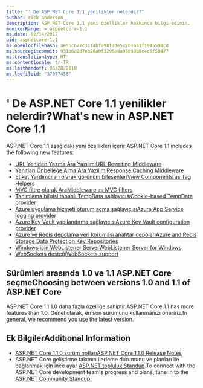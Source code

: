 ```yaml
---
title: "' De ASP.NET Core 1.1 yenilikler nelerdir?"
author: rick-anderson
description: ASP.NET Core 1.1 yeni özellikler hakkında bilgi edinin.
monikerRange: = aspnetcore-1.1
ms.date: 02/14/2017
uid: aspnetcore-1.1
ms.openlocfilehash: ae55c677c31f4bf298f7de5c7b1a81f1945598cd
ms.sourcegitcommit: 931b6a2d7eb28a0f1295e8a95690b8c4c5f58477
ms.translationtype: MT
ms.contentlocale: tr-TR
ms.lasthandoff: 06/28/2018
ms.locfileid: "37077436"
---
```

# <a name="whats-new-in-aspnet-core-11"></a><span data-ttu-id="c6106-103">' De ASP.NET Core 1.1 yenilikler nelerdir?</span><span class="sxs-lookup"><span data-stu-id="c6106-103">What's new in ASP.NET Core 1.1</span></span>

<span data-ttu-id="c6106-104">ASP.NET Core 1.1 aşağıdaki yeni özellikleri içerir:</span><span class="sxs-lookup"><span data-stu-id="c6106-104">ASP.NET Core 1.1 includes the following new features:</span></span>

- [<span data-ttu-id="c6106-105">URL Yeniden Yazma Ara Yazılımı</span><span class="sxs-lookup"><span data-stu-id="c6106-105">URL Rewriting Middleware</span></span>](xref:fundamentals/url-rewriting)
- [<span data-ttu-id="c6106-106">Yanıtları Önbelleğe Alma Ara Yazılımı</span><span class="sxs-lookup"><span data-stu-id="c6106-106">Response Caching Middleware</span></span>](xref:performance/caching/middleware)
- [<span data-ttu-id="c6106-107">Etiket Yardımcıları olarak görünüm bileşenleri</span><span class="sxs-lookup"><span data-stu-id="c6106-107">View Components as Tag Helpers</span></span>](xref:mvc/views/view-components#invoking-a-view-component-as-a-tag-helper)
- [<span data-ttu-id="c6106-108">MVC filtre olarak Ara</span><span class="sxs-lookup"><span data-stu-id="c6106-108">Middleware as MVC filters</span></span>](xref:mvc/controllers/filters#using-middleware-in-the-filter-pipeline)
- [<span data-ttu-id="c6106-109">Tanımlama bilgisi tabanlı TempData sağlayıcısı</span><span class="sxs-lookup"><span data-stu-id="c6106-109">Cookie-based TempData provider</span></span>](xref:fundamentals/app-state#tempdata)
- [<span data-ttu-id="c6106-110">Azure uygulama hizmeti oturum açma sağlayıcısı</span><span class="sxs-lookup"><span data-stu-id="c6106-110">Azure App Service logging provider</span></span>](xref:fundamentals/logging/index#azure-app-service-provider)
- [<span data-ttu-id="c6106-111">Azure Key Vault yapılandırma sağlayıcısı</span><span class="sxs-lookup"><span data-stu-id="c6106-111">Azure Key Vault configuration provider</span></span>](xref:security/key-vault-configuration)
- [<span data-ttu-id="c6106-112">Azure ve Redis depolama veri koruması anahtar depoları</span><span class="sxs-lookup"><span data-stu-id="c6106-112">Azure and Redis Storage Data Protection Key Repositories</span></span>](xref:security/data-protection/implementation/key-storage-providers#azure-and-redis)
- [<span data-ttu-id="c6106-113">Windows için WebListener Server</span><span class="sxs-lookup"><span data-stu-id="c6106-113">WebListener Server for Windows</span></span>](xref:fundamentals/servers/weblistener)
- [<span data-ttu-id="c6106-114">WebSockets desteği</span><span class="sxs-lookup"><span data-stu-id="c6106-114">WebSockets support</span></span>](xref:fundamentals/websockets)

## <a name="choosing-between-versions-10-and-11-of-aspnet-core"></a><span data-ttu-id="c6106-115">Sürümleri arasında 1.0 ve 1.1 ASP.NET Core seçme</span><span class="sxs-lookup"><span data-stu-id="c6106-115">Choosing between versions 1.0 and 1.1 of ASP.NET Core</span></span>

<span data-ttu-id="c6106-116">ASP.NET Core 1.1 1.0 daha fazla özelliğe sahiptir.</span><span class="sxs-lookup"><span data-stu-id="c6106-116">ASP.NET Core 1.1 has more features than 1.0.</span></span> <span data-ttu-id="c6106-117">Genel olarak, en son sürümünü kullanmanızı öneririz.</span><span class="sxs-lookup"><span data-stu-id="c6106-117">In general, we recommend you use the latest version.</span></span>

## <a name="additional-information"></a><span data-ttu-id="c6106-118">Ek Bilgiler</span><span class="sxs-lookup"><span data-stu-id="c6106-118">Additional Information</span></span>

- [<span data-ttu-id="c6106-119">ASP.NET Core 1.1.0 sürüm notları</span><span class="sxs-lookup"><span data-stu-id="c6106-119">ASP.NET Core 1.1.0 Release Notes</span></span>](https://github.com/aspnet/Home/releases/tag/1.1.0)
- <span data-ttu-id="c6106-120">ASP.NET Core geliştirme takımın ilerleme durumunu ve planları ile bağlanmak için ince ayar [ASP.NET topluluk Standup](https://live.asp.net/).</span><span class="sxs-lookup"><span data-stu-id="c6106-120">To connect with the ASP.NET Core development team's progress and plans, tune in to the [ASP.NET Community Standup](https://live.asp.net/).</span></span>
